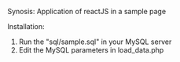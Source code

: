 Synosis:
Application of reactJS in a sample page

Installation:
1) Run the "sql/sample.sql" in your MySQL server
2) Edit the MySQL parameters in load_data.php
